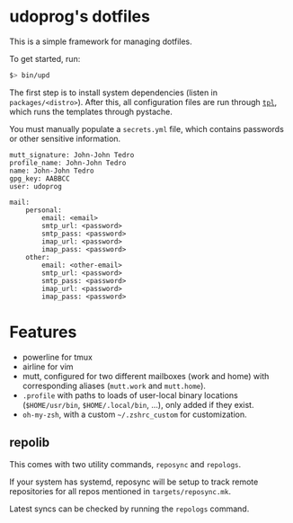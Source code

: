 # udoprog's dotfiles

This is a simple framework for managing dotfiles.

To get started, run:

```bash
$> bin/upd
```

The first step is to install system dependencies (listen in `packages/<distro>`).
After this, all configuration files are run through [`tpl`](/utils/tpl), which runs the
templates through pystache.

You must manually populate a `secrets.yml` file, which contains passwords or other sensitive
information.

```
mutt_signature: John-John Tedro
profile_name: John-John Tedro
name: John-John Tedro
gpg_key: AABBCC
user: udoprog

mail:
    personal:
        email: <email>
        smtp_url: <password>
        smtp_pass: <password>
        imap_url: <password>
        imap_pass: <password>
    other:
        email: <other-email>
        smtp_url: <password>
        smtp_pass: <password>
        imap_url: <password>
        imap_pass: <password>
```

# Features

* powerline for tmux
* airline for vim
* mutt, configured for two different mailboxes (work and home) with corresponding aliases
  (`mutt.work` and `mutt.home`).
* `.profile` with paths to loads of user-local binary locations (`$HOME/usr/bin`,
  `$HOME/.local/bin`, ...), only added if they exist.
* `oh-my-zsh`, with a custom `~/.zshrc_custom` for customization.

## repolib

This comes with two utility commands, `reposync` and `repologs`.

If your system has systemd, reposync will be setup to track remote repositories for all repos
mentioned in `targets/reposync.mk`.

Latest syncs can be checked by running the `repologs` command.
